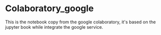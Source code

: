 # Colaboratory_google

This is the notebook copy from the google colaboratory, it's based on the jupyter book while integrate the google service.

